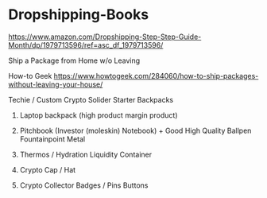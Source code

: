 # Dropshipping-Books

https://www.amazon.com/Dropshipping-Step-Step-Guide-Month/dp/1979713596/ref=asc_df_1979713596/ 

Ship a Package from Home w/o Leaving

How-to Geek https://www.howtogeek.com/284060/how-to-ship-packages-without-leaving-your-house/







Techie / Custom Crypto Solider Starter Backpacks
1.  Laptop backpack (high product margin product)
2.  Pitchbook (Investor (moleskin) Notebook)  + Good High Quality Ballpen Fountainpoint Metal
3.  Thermos / Hydration Liquidity Container


4. Crypto Cap / Hat


5.  Crypto Collector Badges / Pins Buttons
